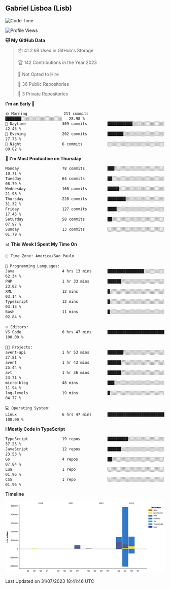## Gabriel Lisboa (Lisb)

<!--START_SECTION:waka-->
![Code Time](http://img.shields.io/badge/Code%20Time-124%20hrs%2037%20mins-blue)

![Profile Views](http://img.shields.io/badge/Profile%20Views-0-blue)

**🐱 My GitHub Data** 

> 📦 41.2 kB Used in GitHub's Storage 
 > 
> 🏆 142 Contributions in the Year 2023
 > 
> 🚫 Not Opted to Hire
 > 
> 📜 36 Public Repositories 
 > 
> 🔑 3 Private Repositories 
 > 
**I'm an Early 🐤** 

```text
🌞 Morning                211 commits         ███████░░░░░░░░░░░░░░░░░░   28.98 % 
🌆 Daytime                309 commits         ███████████░░░░░░░░░░░░░░   42.45 % 
🌃 Evening                202 commits         ███████░░░░░░░░░░░░░░░░░░   27.75 % 
🌙 Night                  6 commits           ░░░░░░░░░░░░░░░░░░░░░░░░░   00.82 % 
```
📅 **I'm Most Productive on Thursday** 

```text
Monday                   78 commits          ███░░░░░░░░░░░░░░░░░░░░░░   10.71 % 
Tuesday                  64 commits          ██░░░░░░░░░░░░░░░░░░░░░░░   08.79 % 
Wednesday                160 commits         █████░░░░░░░░░░░░░░░░░░░░   21.98 % 
Thursday                 228 commits         ████████░░░░░░░░░░░░░░░░░   31.32 % 
Friday                   127 commits         ████░░░░░░░░░░░░░░░░░░░░░   17.45 % 
Saturday                 58 commits          ██░░░░░░░░░░░░░░░░░░░░░░░   07.97 % 
Sunday                   13 commits          ░░░░░░░░░░░░░░░░░░░░░░░░░   01.79 % 
```


📊 **This Week I Spent My Time On** 

```text
🕑︎ Time Zone: America/Sao_Paulo

💬 Programming Languages: 
Java                     4 hrs 13 mins       ████████████████░░░░░░░░░   62.34 % 
PHP                      1 hr 33 mins        ██████░░░░░░░░░░░░░░░░░░░   23.02 % 
XML                      12 mins             █░░░░░░░░░░░░░░░░░░░░░░░░   03.14 % 
TypeScript               12 mins             █░░░░░░░░░░░░░░░░░░░░░░░░   03.13 % 
Bash                     11 mins             █░░░░░░░░░░░░░░░░░░░░░░░░   02.84 % 

🔥 Editors: 
VS Code                  6 hrs 47 mins       █████████████████████████   100.00 % 

🐱‍💻 Projects: 
avent-api                1 hr 53 mins        ███████░░░░░░░░░░░░░░░░░░   27.81 % 
avent                    1 hr 43 mins        ██████░░░░░░░░░░░░░░░░░░░   25.44 % 
avt                      1 hr 36 mins        ██████░░░░░░░░░░░░░░░░░░░   23.71 % 
micro-blog               48 mins             ███░░░░░░░░░░░░░░░░░░░░░░   11.94 % 
log-levels               19 mins             █░░░░░░░░░░░░░░░░░░░░░░░░   04.77 % 

💻 Operating System: 
Linux                    6 hrs 47 mins       █████████████████████████   100.00 % 
```

**I Mostly Code in TypeScript** 

```text
TypeScript               19 repos            █████████░░░░░░░░░░░░░░░░   37.25 % 
JavaScript               12 repos            ██████░░░░░░░░░░░░░░░░░░░   23.53 % 
Go                       4 repos             ██░░░░░░░░░░░░░░░░░░░░░░░   07.84 % 
Lua                      1 repo              ░░░░░░░░░░░░░░░░░░░░░░░░░   01.96 % 
CSS                      1 repo              ░░░░░░░░░░░░░░░░░░░░░░░░░   01.96 % 
```



**Timeline**

![Lines of Code chart](https://raw.githubusercontent.com/tenlisboa/tenlisboa/main/assets/bar_graph.png)


 Last Updated on 31/07/2023 18:41:46 UTC
<!--END_SECTION:waka-->

